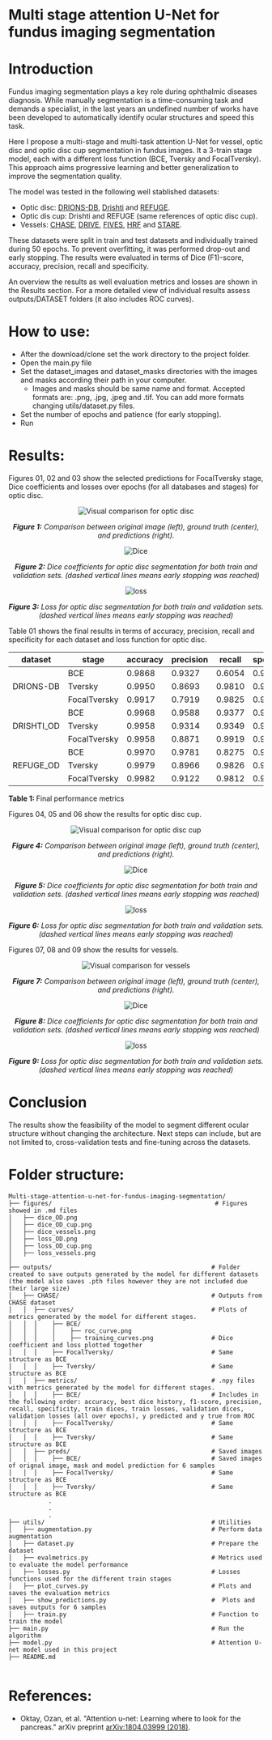# Multi stage attention U-Net for fundus imaging segmentation
# Introduction
Fundus imaging segmentation plays a key role during ophthalmic diseases diagnosis. While manually segmentation is a time-consuming task and demands a specialist, in the last years an undefined number of works have been developed to automatically identify ocular structures and speed this task.

Here I propose a multi-stage and multi-task attention U-Net for vessel, optic disc and optic disc cup segmentation in fundus images. It a 3-train stage model, each with a different loss function (BCE, Tversky and FocalTversky). This approach aims progressive learning and better generalization to improve the segmentation quality. 

The model was tested in the following well stablished datasets: 

- Optic disc: [DRIONS-DB](https://www.sciencedirect.com/science/article/pii/S0933365708000547), [Drishti](https://ieeexplore.ieee.org/abstract/document/6867807) and [REFUGE](https://www.sciencedirect.com/science/article/pii/S1361841519301100).
- Optic dis cup: Drishti and REFUGE (same references of optic disc cup).
- Vessels: [CHASE](https://ieeexplore.ieee.org/document/6224174), [DRIVE](https://ieeexplore.ieee.org/abstract/document/845178), [FIVES](https://www.nature.com/articles/s41597-022-01564-3), [HRF](https://www5.cs.fau.de/research/data/fundus-images/) and [STARE](https://ieeexplore.ieee.org/abstract/document/845178).

These datasets were split in train and test datasets and individually trained during 50 epochs. To prevent overfitting, it was performed drop-out and early stopping. The results were evaluated in terms of Dice (F1)-score, accuracy, precision, recall and specificity. 

An overview the results as well evaluation metrics and losses are shown in the Results section. For a more detailed view of individual results assess outputs/DATASET folders (it also includes ROC curves).

# How to use:
- After the download/clone set the work directory to the project folder.
- Open the main.py file
- Set the dataset_images and dataset_masks directories with the images and masks according their path in your computer.
  - Images and masks should be same name and format. Accepted formats are: .png, .jpg, .jpeg and .tif. You can add more formats changing utils/dataset.py files.
- Set the number of epochs and patience (for early stopping).
- Run

# Results:
Figures 01, 02 and 03 show the selected predictions for FocalTversky stage, Dice coefficients and losses over epochs (for all databases and stages) for optic disc. 

<p align="center">
 <img src="figures/OD.png" alt="Visual comparison for optic disc">
</p>
<p align="center"><em><strong>Figure 1:</strong> Comparison between original image (left), ground truth (center), and predictions (right).</em></p>

<p align="center">
 <img src="figures/dice_OD.png" alt=Dice scores for optic disc">
</p>
<p align="center"><em><strong>Figure 2:</strong> Dice coefficients for optic disc segmentation for both train and validation sets. (dashed vertical lines means early stopping was reached) </em></p>

<p align="center">
 <img src="figures/loss_OD.png" alt=loss for optic disc">
</p>
<p align="center"><em><strong>Figure 3:</strong> Loss for optic disc segmentation for both train and validation sets. (dashed vertical lines means early stopping was reached) </em></p>



Table 01 shows the final results in terms of accuracy, precision, recall and specificity for each dataset and loss function for optic disc.


| dataset    | stage        | accuracy | precision | recall  | specificity |
|------------|--------------|----------|-----------|---------|-------------|
|            | BCE          | 0.9868   | 0.9327    | 0.6054  | 0.9986      |
| DRIONS-DB  | Tversky      | 0.9950   | 0.8693    | 0.9810  | 0.9954      |
|            | FocalTversky | 0.9917   | 0.7919    | 0.9825  | 0.9920      |
|            | BCE          | 0.9968   | 0.9588    | 0.9377  | 0.9987      |
| DRISHTI_OD | Tversky      | 0.9958   | 0.9314    | 0.9349  | 0.9978      |
|            | FocalTversky | 0.9958   | 0.8871    | 0.9919  | 0.9959      |
|            | BCE          | 0.9970   | 0.9781    | 0.8275  | 0.9997      |
| REFUGE_OD  | Tversky      | 0.9979   | 0.8966    | 0.9826  | 0.9982      |
|            | FocalTversky | 0.9982   | 0.9122    | 0.9812  | 0.9985      |


<strong>Table 1: </strong> Final performance metrics



Figures 04, 05 and 06 show the results for optic disc cup.

<p align="center">
 <img src="figures/OD_cup.png" alt="Visual comparison for optic disc cup">
</p>
<p align="center"><em><strong>Figure 4:</strong> Comparison between original image (left), ground truth (center), and predictions (right).</em></p>

<p align="center">
 <img src="figures/dice_OD_cup.png" alt=Dice scores for optic disc cup">
</p>
<p align="center"><em><strong>Figure 5:</strong> Dice coefficients for optic disc segmentation for both train and validation sets. (dashed vertical lines means early stopping was reached) </em></p>

<p align="center">
 <img src="figures/loss_OD.png" alt=loss for optic disc cup">
</p>
<p align="center"><em><strong>Figure 6:</strong> Loss for optic disc segmentation for both train and validation sets. (dashed vertical lines means early stopping was reached) </em></p>

Figures 07, 08 and 09 show the results for vessels.

<p align="center">
 <img src="figures/Vessels.png" alt="Visual comparison for vessels">
</p>
<p align="center"><em><strong>Figure 7:</strong> Comparison between original image (left), ground truth (center), and predictions (right).</em></p>

<p align="center">
 <img src="figures/dice_vessels.png" alt=Dice scores for vessels">
</p>
<p align="center"><em><strong>Figure 8:</strong> Dice coefficients for optic disc segmentation for both train and validation sets. (dashed vertical lines means early stopping was reached) </em></p>

<p align="center">
 <img src="figures/loss_vessels.png" alt=loss for vessels">
</p>
<p align="center"><em><strong>Figure 9:</strong> Loss for optic disc segmentation for both train and validation sets. (dashed vertical lines means early stopping was reached) </em></p>

# Conclusion
The results show the feasibility of the model to segment different ocular structure without changing the architecture. Next steps can include, but are not limited to, cross-validation tests and fine-tuning across the datasets.

# Folder structure:
```
Multi-stage-attention-u-net-for-fundus-imaging-segmentation/
├── figures/                                             # Figures showed in .md files
│   ├── dice_OD.png
│   ├── dice_OD_cup.png
│   ├── dice_vessels.png
│   ├── loss_OD.png
│   ├── loss_OD_cup.png
│   ├── loss_vessels.png
│
├── outputs/                                            # Folder created to save outputs generated by the model for different datasets (the model also saves .pth files however they are not included due their large size)
│   ├── CHASE/                                          # Outputs from CHASE dataset
│   │  ├── curves/                                      # Plots of metrics generated by the model for different stages.
│   │  │    ├── BCE/
│   │  │    │    ├── roc_curve.png
│   │  │    │    ├── training_curves.png                # Dice coefficient and loss plotted together
│   │  │    ├── FocalTversky/                           # Same structure as BCE
│   │  │    ├── Tversky/                                # Same structure as BCE
│   │  ├── metrics/                                     # .npy files with metrics generated by the model for different stages.
│   │  │    ├── BCE/                                    # Includes in the following order: accuracy, best dice history, f1-score, precision, recall, specificity, train dices, train losses, validation dices, validation losses (all over epochs), y predicted and y true from ROC
│   │  │    ├── FocalTversky/                           # Same structure as BCE
│   │  │    ├── Tversky/                                # Same structure as BCE
│   │  ├── preds/                                       # Saved images
│   │  │    ├── BCE/                                    # Saved images of orignal image, mask and model prediction for 6 samples
│   │  │    ├── FocalTversky/                           # Same structure as BCE
│   │  │    ├── Tversky/                                # Same structure as BCE
           .
           .
           .                        
├── utils/                                              # Utilities
│   ├── augmentation.py                                 # Perform data augmentation
│   ├── dataset.py                                      # Prepare the dataset
│   ├── evalmetrics.py                                  # Metrics used to evaluate the model performance
│   ├── losses.py                                       # Losses functions used for the different train stages
│   ├── plot_curves.py                                  # Plots and saves the evaluation metrics
│   ├── show_predictions.py                             #  Plots and saves outputs for 6 samples
│   ├── train.py                                        # Function to train the model
├── main.py                                             # Run the algorithm
├── model.py                                            # Attention U-net model used in this project
├── README.md


```

# References: 
- Oktay, Ozan, et al. "Attention u-net: Learning where to look for the pancreas." arXiv preprint [arXiv:1804.03999 (2018)](https://arxiv.org/abs/1804.03999).

